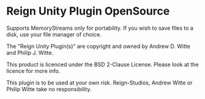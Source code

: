Reign Unity Plugin OpenSource
==================

Supports MemoryStreams only for portability.  If you wish to save files to a disk, use your file manager of choice.

The "Reign Unity Plugin(s)" are copyright and owned by Andrew D. Witte and Philip J. Witte.

This product is licenced under the BSD 2-Clause License.
Please look at the licence for more info.

This plugin is to be used at your own risk.  Reign-Studios, Andrew Witte or Philip Witte take no responsibility.